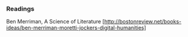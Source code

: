 ### Readings

Ben Merriman, A Science of Literature [http://bostonreview.net/books-ideas/ben-merriman-moretti-jockers-digital-humanities]

